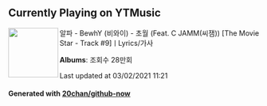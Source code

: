 ## Currently Playing on YTMusic

[<img align="left" width="100" src="https://i.ytimg.com/vi/HWnhaovaJws/sddefault.jpg?sqp=-oaymwEWCJADEOEBIAQqCghqEJQEGHgg6AJIWg&rs">](https://music.youtube.com/watch?v=HWnhaovaJws)

알파 - BewhY (비와이) - 초월 (Feat. C JAMM(씨잼)) [The Movie Star - Track #9]ㅣLyrics/가사

**Albums**: 조회수 28만회

Last updated at 03/02/2021 11:21

#### Generated with [20chan/github-now](https://github.com/20chan/github-now)


<!--
**20chan/20chan** is a ✨ _special_ ✨ repository because its `README.md` (this file) appears on your GitHub profile.

Here are some ideas to get you started:

- 🔭 I’m currently working on ...
- 🌱 I’m currently learning ...
- 👯 I’m looking to collaborate on ...
- 🤔 I’m looking for help with ...
- 💬 Ask me about ...
- 📫 How to reach me: ...
- 😄 Pronouns: ...
- ⚡ Fun fact: ...
-->
